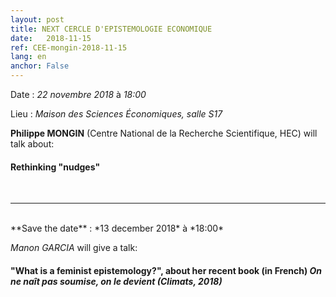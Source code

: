 ```yaml
---
layout: post
title: NEXT CERCLE D'EPISTEMOLOGIE ECONOMIQUE
date:   2018-11-15
ref: CEE-mongin-2018-11-15
lang: en
anchor: False
---
```


<i class="fas fa-table"></i> Date : *22 novembre 2018* à *18:00*

<i class="fas fa-map-marked"></i> Lieu : *Maison des Sciences Économiques, salle S17*

**Philippe MONGIN** (Centre National de la Recherche Scientifique, HEC) will talk about: 
#### **Rethinking "nudges"**
<!--more-->
<br>
<hr />
<br>
**Save the date** : *13 december 2018* à *18:00*

*Manon GARCIA* will give a talk:
#### "What is a feminist epistemology?", about her recent book (in French) *On ne naît pas soumise, on le devient (Climats, 2018)*
